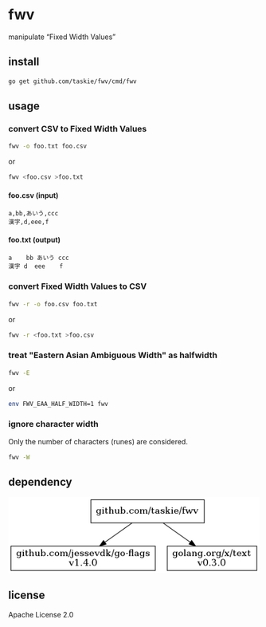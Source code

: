 # fwv

manipulate “Fixed Width Values”

## install

```sh
go get github.com/taskie/fwv/cmd/fwv
```

## usage

### convert CSV to Fixed Width Values

```sh
fwv -o foo.txt foo.csv
```

or

```sh
fwv <foo.csv >foo.txt
```

#### foo.csv (input)

```
a,bb,あいう,ccc
漢字,d,eee,f
```

#### foo.txt (output)

```
a    bb あいう ccc
漢字 d  eee    f
```

### convert Fixed Width Values to CSV

```sh
fwv -r -o foo.csv foo.txt
```

or

```sh
fwv -r <foo.txt >foo.csv
```

### treat "Eastern Asian Ambiguous Width" as halfwidth

```sh
fwv -E
```

or

```sh
env FWV_EAA_HALF_WIDTH=1 fwv
```

### ignore character width

Only the number of characters (runes) are considered.

```sh
fwv -W
```

## dependency

![dependency](images/dependency.png)

## license

Apache License 2.0
